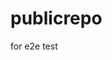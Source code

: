 # publicrepo
for e2e test





















































































































































































































































































































































































































































































































































































































































































































































































































































































































































































































































































































































































































